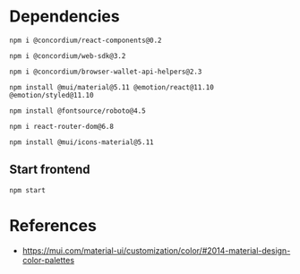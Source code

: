 # Dependencies

```
npm i @concordium/react-components@0.2

npm i @concordium/web-sdk@3.2

npm i @concordium/browser-wallet-api-helpers@2.3

npm install @mui/material@5.11 @emotion/react@11.10 @emotion/styled@11.10

npm install @fontsource/roboto@4.5

npm i react-router-dom@6.8

npm install @mui/icons-material@5.11

```

## Start frontend

```
npm start
```


# References
- https://mui.com/material-ui/customization/color/#2014-material-design-color-palettes